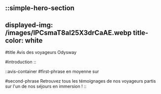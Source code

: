 ::simple-hero-section
---
displayed-img: /images/lPCsmaT8al25X3drCaAE.webp
title-color: white
---
#title
Avis des voyageurs Odysway

#introduction
::

::avis-container
#first-phrase
en moyenne sur

#second-phrase
Retrouvez tous les témoignages de nos voyageurs partis sur l'un de nos séjours en immersion !
::
